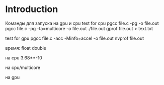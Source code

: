 # Introduction

Команды для запуска на gpu и cpu
test for cpu 
	pgcc file.c -pg -o file.out
	pgcc file.c -pg -ta=multicore -o file.out
	./file.out
	gprof file.out > text.txt

test for gpu
	pgcc file.c -acc -Minfo=accel -o file.out
	nvprof file.out


время: 
		 				float  				double

на cpu										3.68**-10

на cpu/multicore									

на gpu

